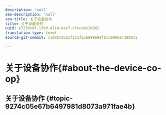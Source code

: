 ```yaml
---
description: 'null'
seo-description: 'null'
seo-title: 关于设备协作
title: 关于设备协作
uuid: e7239c8f-139d-4314-bac7-cfaca6e1b942
translation-type: tm+mt
source-git-commit: c1d0bc05d3f211fa3e899e98fbcc908be7399031

---
```



# 关于设备协作{#about-the-device-co-op}

## 关于设备协作 {#topic-9274c05e67b6497981d8073a971fae4b}

